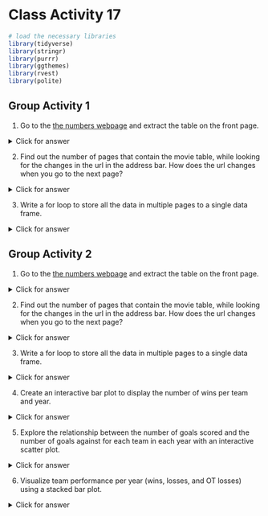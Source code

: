 # Class Activity 17


```r
# load the necessary libraries
library(tidyverse)
library(stringr)
library(purrr)
library(ggthemes)
library(rvest)
library(polite)
```



## Group Activity 1

1. Go to the [the numbers webpage](https://www.the-numbers.com/movie/budgets/all) and extract the table on the front page.


<details>
<summary class="answer">Click for answer</summary>




```r
session1 <- bow(url = "https://www.the-numbers.com/movie/budgets/all") %>% scrape() %>%
  html_nodes(css = "table") %>%
  html_table()

table_base <- session1 %>% .[[1]]
```

</details>



2. Find out the number of pages that contain the movie table, while looking for the changes in the url in the address bar. How does the url changes when you go to the next page?


<details>
<summary class="answer">Click for answer</summary>



*Answer:* The starting count of the movie gets concatenated to the url in increments of 100.


</details>


3. Write a for loop to store all the data in multiple pages to a single data frame.



<details>
<summary class="answer">Click for answer</summary>




```r
library(tidyverse)
library(rvest)

new_urls <- "https://www.the-numbers.com/movie/budgets/all/"

# Create an empty data frame
df1 <- list()

# Generate a vector of indices
index <- seq(1, 6301, 100)
```



```r
# Loop through indices, scrape data, and bind the resulting data frames
for (i in 1:length(index)) {
  url <- str_glue("{new_urls}{index[i]}")
  webpage <- read_html(url)
  table_new <- html_table(webpage)[[1]] %>%
    tibble::as_tibble(.name_repair = "unique") %>% 
    janitor::clean_names() %>% 
    mutate(x1 = as.character(x1))
  df1[[i]] <- table_new
}

df1_final <- do.call(rbind, df1)
df1_final1 <- reduce(df1, dplyr::bind_rows)
```



```r
# alternate using map/lapply
urls <- map(index, function(i) str_glue({new_urls}, {index[i]}))
urls <- map(index, ~str_glue({new_urls}, {.x}))


sessions <- map(urls, ~read_html(.x) %>% 
                  html_nodes("table") %>% 
                  html_table() %>% 
                  tibble::as_tibble(.name_repair = "unique") %>% 
                  janitor::clean_names())

movies_data <- do.call(rbind, lapply(1:length(urls), function(i) sessions[[i]][[1]]))
glimpse(movies_data)
```

```
Rows: 6,392
Columns: 6
$ ``               <chr> "1", "2", "3", "4", "5", "6", "7"…
$ ReleaseDate      <chr> "Dec 9, 2022", "Apr 23, 2019", "M…
$ Movie            <chr> "Avatar: The Way of Water", "Aven…
$ ProductionBudget <chr> "$460,000,000", "$400,000,000", "…
$ DomesticGross    <chr> "$684,045,000", "$858,373,000", "…
$ WorldwideGross   <chr> "$2,319,764,291", "$2,794,731,755…
```


</details>



## Group Activity 2

1. Go to the [the numbers webpage](https://www.scrapethissite.com/pages/forms/) and extract the table on the front page.


<details>
<summary class="answer">Click for answer</summary>




```r
session1 <- bow(url = "https://www.scrapethissite.com/pages/forms/") %>% scrape() %>%
  html_nodes(css = "table") %>%
  html_table()

table_base <- session1 %>% .[[1]]
```


</details>


2. Find out the number of pages that contain the movie table, while looking for the changes in the url in the address bar. How does the url changes when you go to the next page?



<details>
<summary class="answer">Click for answer</summary>



*Answer:* The url field has `?page_num=` added with the number of pages running from 1 to 24.

</details>



3. Write a for loop to store all the data in multiple pages to a single data frame.


<details>
<summary class="answer">Click for answer</summary>




```r
library(tidyverse)
library(rvest)

new_urls <- "http://scrapethissite.com/pages/forms/?page_num="

# Create an empty data frame
df2 <- list()

# Generate a vector of indices
index <- seq(1, 24)
```




```r
# Loop through indices, scrape data, and bind the resulting data frames
for (i in index) {
  url <- str_glue("{new_urls}{i}")
  webpage <- read_html(url)
  table_new <- html_table(webpage)[[1]] %>%
    tibble::as_tibble(.name_repair = "unique")
  df2[[i]] <- table_new
}

df2_final <- do.call(rbind, df2)
df2_final1 <- reduce(df2, dplyr::bind_rows)
```



```r
# alternate using map
urls <- map(index, function(i) str_glue({new_urls}, {i}))
urls <- map(index, ~str_glue({new_urls}, {.x}))


sessions <- map(urls, ~read_html(.x) %>% 
                  html_nodes("table") %>% 
                  html_table() %>% 
                  tibble::as_tibble(.name_repair = "unique") %>% 
                  janitor::clean_names())

sports_data <- do.call(rbind, lapply(1:length(urls), function(i) sessions[[i]][[1]]))
sports_data1 <- map_df(1:length(urls), ~sessions[[.x]][[1]])

glimpse(sports_data)
```

```
Rows: 582
Columns: 9
$ `Team Name`          <chr> "Boston Bruins", "Buffalo Sab…
$ Year                 <int> 1990, 1990, 1990, 1990, 1990,…
$ Wins                 <int> 44, 31, 46, 49, 34, 37, 31, 4…
$ Losses               <int> 24, 30, 26, 23, 38, 37, 38, 2…
$ `OT Losses`          <int> NA, NA, NA, NA, NA, NA, NA, N…
$ `Win %`              <dbl> 0.550, 0.388, 0.575, 0.613, 0…
$ `Goals For (GF)`     <int> 299, 292, 344, 284, 273, 272,…
$ `Goals Against (GA)` <int> 264, 278, 263, 211, 298, 272,…
$ `+ / -`              <int> 35, 14, 81, 73, -25, 0, -38, …
```

</details>



4. Create an interactive bar plot to display the number of wins per team and year.


<details>
<summary class="answer">Click for answer</summary>





```r
library(plotly)

bar_plot <- ggplot(sports_data, aes(x = Year, y = Wins, fill = `Team Name`)) +
  geom_bar(stat = "identity", position = "dodge") +
  labs(title = "Number of Wins per Team and Year") +
  theme(legend.position = "bottom")

plotly_bar <- ggplotly(bar_plot)
plotly_bar
```


</details>


5. Explore the relationship between the number of goals scored and the number of goals against for each team in each year with an interactive scatter plot.


<details>
<summary class="answer">Click for answer</summary>





```r
scatter_plot <- ggplot(sports_data, aes(x = `Goals For (GF)`, y = `Goals Against (GA)`, color = `Team Name`, text = paste("Team:", `Team Name`, "<br>Year:", Year))) +
  geom_point() +
  labs(title = "Goals Scored vs. Goals Against per Team and Year") +
  theme(legend.position = "bottom") +
  xlab("Goals Scored (GF)") +
  ylab("Goals Against (GA)") 
```



```r
plotly_scatter <- ggplotly(scatter_plot, tooltip = "text")
plotly_scatter
```

</details>



6. Visualize team performance per year (wins, losses, and OT losses) using a stacked bar plot.


<details>
<summary class="answer">Click for answer</summary>



```r
stacked_bar_plot <- ggplot(sports_data, aes(x = Year, fill = `Team Name`)) +
  geom_bar(aes(y = Wins), position = "stack", stat = "identity", width = 0.4, alpha = 0.8) +
  geom_bar(aes(y = Losses), position = "stack", stat = "identity", width = 0.4, alpha = 0.8) +
  geom_bar(aes(y = `OT Losses`), position = "stack", stat = "identity", width = 0.4, alpha = 0.8) +
  labs(title = "Team Performance per Year (Wins, Losses, and OT Losses)") +
  theme(legend.position = "bottom") +
  xlab("Year") +
  ylab("Number of Games")

plotly_stacked_bar <- ggplotly(stacked_bar_plot)
plotly_stacked_bar
```


</details>



